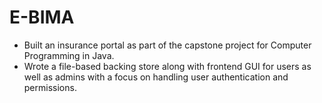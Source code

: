 # E-BIMA
- Built an insurance portal as part of the capstone project for Computer Programming in Java. 
- Wrote a file-based backing store along with frontend GUI for users as well as admins with a focus on handling user authentication and permissions.
